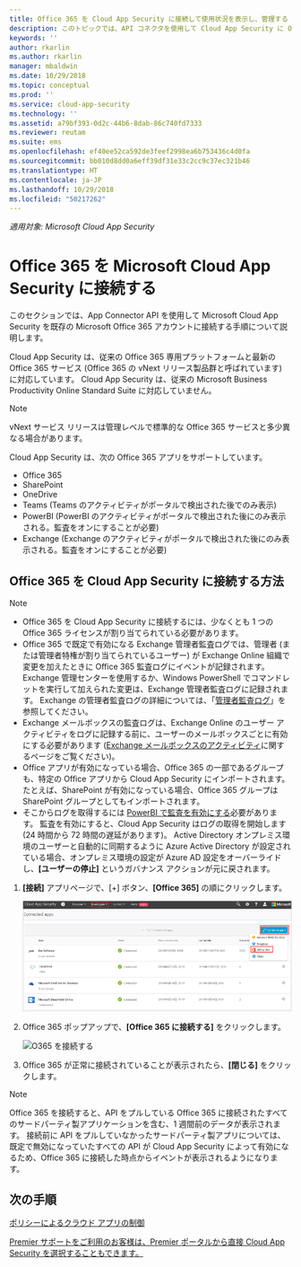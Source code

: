 ```yaml
---
title: Office 365 を Cloud App Security に接続して使用状況を表示し、管理する | Microsoft Docs
description: このトピックでは、API コネクタを使用して Cloud App Security に Office 365 を接続する方法について説明します。
keywords: ''
author: rkarlin
ms.author: rkarlin
manager: mbaldwin
ms.date: 10/29/2018
ms.topic: conceptual
ms.prod: ''
ms.service: cloud-app-security
ms.technology: ''
ms.assetid: a79bf393-0d2c-44b6-8dab-86c740fd7333
ms.reviewer: reutam
ms.suite: ems
ms.openlocfilehash: ef40ee52ca592de3feef2998ea6b753436c4d0fa
ms.sourcegitcommit: bb010d8dd0a6eff39df31e33c2cc9c37ec321b46
ms.translationtype: HT
ms.contentlocale: ja-JP
ms.lasthandoff: 10/29/2018
ms.locfileid: "50217262"
---
```

*適用対象: Microsoft Cloud App Security*



# <a name="connect-office-365-to-microsoft-cloud-app-security"></a>Office 365 を Microsoft Cloud App Security に接続する
このセクションでは、App Connector API を使用して Microsoft Cloud App Security を既存の Microsoft Office 365 アカウントに接続する手順について説明します。  
  
Cloud App Security は、従来の Office 365 専用プラットフォームと最新の Office 365 サービス (Office 365 の vNext リリース製品群と呼ばれています) に対応しています。  Cloud App Security は、従来の Microsoft Business Productivity Online Standard Suite に対応していません。 

> [!NOTE]
> vNext サービス リリースは管理レベルで標準的な Office 365 サービスと多少異なる場合があります。

Cloud App Security は、次の Office 365 アプリをサポートしています。

- Office 365
- SharePoint
- OneDrive
- Teams (Teams のアクティビティがポータルで検出された後でのみ表示)
- PowerBI (PowerBI のアクティビティがポータルで検出された後にのみ表示される。監査をオンにすることが必要)
- Exchange (Exchange のアクティビティがポータルで検出された後にのみ表示される。監査をオンにすることが必要)

 
## <a name="how-to-connect-office-365-to-cloud-app-security"></a>Office 365 を Cloud App Security に接続する方法  
  
> [!NOTE]
>- Office 365 を Cloud App Security に接続するには、少なくとも 1 つの Office 365 ライセンスが割り当てられている必要があります。
>-  Office 365 で既定で有効になる Exchange 管理者監査ログでは、管理者 (または管理者特権が割り当てられているユーザー) が Exchange Online 組織で変更を加えたときに Office 365 監査ログにイベントが記録されます。 Exchange 管理センターを使用するか、Windows PowerShell でコマンドレットを実行して加えられた変更は、Exchange 管理者監査ログに記録されます。 Exchange の管理者監査ログの詳細については、「[管理者監査ログ](http://go.microsoft.com/fwlink/p/?LinkID=619225)」を参照してください。
>- Exchange メールボックスの監査ログは、Exchange Online のユーザー アクティビティをログに記録する前に、ユーザーのメールボックスごとに有効にする必要があります ([Exchange メールボックスのアクティビティ](https://support.office.com/article/Search-the-audit-log-in-the-Office-365-Security-Compliance-Center-0d4d0f35-390b-4518-800e-0c7ec95e946c)に関するページをご覧ください)。
>- Office アプリが有効になっている場合、Office 365 の一部であるグループも、特定の Office アプリから Cloud App Security にインポートされます。たとえば、SharePoint が有効になっている場合、Office 365 グループは SharePoint グループとしてもインポートされます。
>- そこからログを取得するには [PowerBI で監査を有効にする](https://powerbi.microsoft.com/documentation/powerbi-admin-auditing/)必要があります。 監査を有効にすると、Cloud App Security はログの取得を開始します (24 時間から 72 時間の遅延があります)。
> Active Directory オンプレミス環境のユーザーと自動的に同期するように Azure Active Directory が設定されている場合、オンプレミス環境の設定が Azure AD 設定をオーバーライドし、**[ユーザーの停止]** というガバナンス アクションが元に戻されます。 
 
1.  **[接続]** アプリページで、[+] ボタン、**[Office 365]** の順にクリックします。  

      ![O365 を接続する](./media/connect-0365.png) 

2.  Office 365 ポップアップで、**[Office 365 に接続する]** をクリックします。

      ![O365 を接続する](./media/office-connect.png) 
 
3.   Office 365 が正常に接続されていることが表示されたら、**[閉じる]** をクリックします。
  
> [!NOTE] 
> Office 365 を接続すると、API をプルしている Office 365 に接続されたすべてのサードパーティ製アプリケーションを含む、1 週間前のデータが表示されます。 接続前に API をプルしていなかったサードパーティ製アプリについては、既定で無効になっていたすべての API が Cloud App Security によって有効になるため、Office 365 に接続した時点からイベントが表示されるようになります。

## <a name="next-steps"></a>次の手順  
[ポリシーによるクラウド アプリの制御](control-cloud-apps-with-policies.md)   

[Premier サポートをご利用のお客様は、Premier ポータルから直接 Cloud App Security を選択することもできます。](https://premier.microsoft.com/)  
  
  